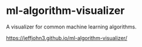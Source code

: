 # ml-algorithm-visualizer
A visualizer for common machine learning algorithms.  

https://jeffjohn3.github.io/ml-algorithm-visualizer/
